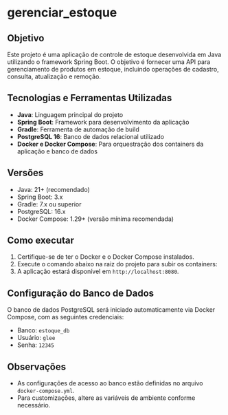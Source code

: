 # gerenciar_estoque
## Objetivo

Este projeto é uma aplicação de controle de estoque desenvolvida em Java utilizando o framework Spring Boot. O objetivo é fornecer uma API para gerenciamento de produtos em estoque, incluindo operações de cadastro, consulta, atualização e remoção.

## Tecnologias e Ferramentas Utilizadas

- **Java**: Linguagem principal do projeto
- **Spring Boot**: Framework para desenvolvimento da aplicação
- **Gradle**: Ferramenta de automação de build
- **PostgreSQL 16**: Banco de dados relacional utilizado
- **Docker e Docker Compose**: Para orquestração dos containers da aplicação e banco de dados

## Versões

- Java: 21+ (recomendado)
- Spring Boot: 3.x
- Gradle: 7.x ou superior
- PostgreSQL: 16.x
- Docker Compose: 1.29+ (versão mínima recomendada)

## Como executar

1. Certifique-se de ter o Docker e o Docker Compose instalados.
2. Execute o comando abaixo na raiz do projeto para subir os containers:
3. A aplicação estará disponível em `http://localhost:8080`.

## Configuração do Banco de Dados

O banco de dados PostgreSQL será iniciado automaticamente via Docker Compose, com as seguintes credenciais:

- Banco: `estoque_db`
- Usuário: `glee`
- Senha: `12345`

## Observações

- As configurações de acesso ao banco estão definidas no arquivo `docker-compose.yml`.
- Para customizações, altere as variáveis de ambiente conforme necessário.